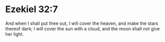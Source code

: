 # Ezekiel 32:7

And when I shall put thee out, I will cover the heaven, and make the stars thereof dark; I will cover the sun with a cloud, and the moon shall not give her light.